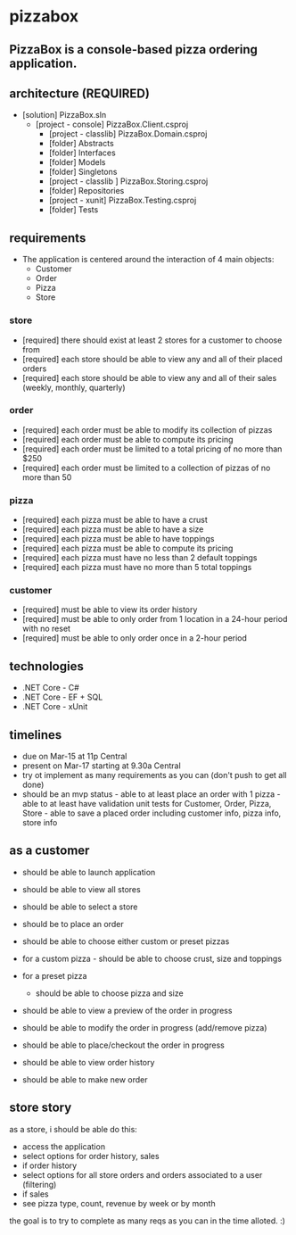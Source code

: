 # pizzabox

## PizzaBox is a console-based pizza ordering application.

## architecture (REQUIRED)

- [solution] PizzaBox.sln
	- [project - console] PizzaBox.Client.csproj
        - [project - classlib] PizzaBox.Domain.csproj
		- [folder] Abstracts
		- [folder] Interfaces
		- [folder] Models
		- [folder] Singletons
        - [project - classlib ] PizzaBox.Storing.csproj
		- [folder] Repositories
        - [project - xunit] PizzaBox.Testing.csproj
		- [folder] Tests

## requirements

- The application is centered around the interaction of 4 main objects:
	- Customer
	- Order
	- Pizza
	- Store

### store

- [required] there should exist at least 2 stores for a customer to choose from
- [required] each store should be able to view any and all of their placed orders
- [required] each store should be able to view any and all of their sales (weekly, monthly, quarterly)

### order

- [required] each order must be able to modify its collection of pizzas
- [required] each order must be able to compute its pricing
- [required] each order must be limited to a total pricing of no more than $250
- [required] each order must be limited to a collection of pizzas of no more than 50

### pizza

- [required] each pizza must be able to have a crust
- [required] each pizza must be able to have a size
- [required] each pizza must be able to have toppings
- [required] each pizza must be able to compute its pricing
- [required] each pizza must have no less than 2 default toppings
- [required] each pizza must have no more than 5 total toppings

### customer

- [required] must be able to view its order history
- [required] must be able to only order from 1 location in a 24-hour period with no reset
- [required] must be able to only order once in a 2-hour period

## technologies

- .NET Core - C#
- .NET Core - EF + SQL
- .NET Core - xUnit

## timelines

- due on Mar-15 at 11p Central
- present on Mar-17 starting at 9.30a Central
- try ot implement as many requirements as you can (don't push to get all done)
- should be an mvp status
        - able to at least place an order with 1 pizza
        - able to at least have validation unit tests for Customer, Order, Pizza, Store
        - able to save a placed order including customer info, pizza info, store info

## as a customer

- should be able to launch application

- should be able to view all stores

- should be able to select a store

- should be to place an order

- should be able to choose either custom or preset pizzas

- for a custom pizza
        - should be able to choose crust, size and toppings

- for a preset pizza
	- should be able to choose pizza and size

- should be able to view a preview of the order in progress

- should be able to modify the order in progress (add/remove pizza)

- should be able to place/checkout the order in progress

- should be able to view order history

- should be able to make new order

## store story

as a store, i should be able do this:

- access the application
- select options for order history, sales
- if order history
- select options for all store orders and orders associated to a user (filtering)
- if sales
- see pizza type, count, revenue by week or by month

the goal is to try to complete as many reqs as you can in the time alloted. :)
